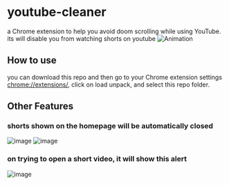 ﻿# youtube-cleaner
a Chrome extension to help you avoid doom scrolling while using YouTube.
its will disable you from watching shorts on youtube
![Animation](https://github.com/abhishekm2106/youtube-cleaner/assets/51206988/2b106468-3037-4242-8662-1f9b3c575281)

## How to use

you can download this repo and then go to your Chrome extension settings [chrome://extensions/](chrome://extensions/), click on load unpack, and select this repo folder.



 ## Other Features


### shorts shown on the homepage will be automatically closed
![image](https://github.com/abhishekm2106/youtube-cleaner/assets/51206988/6d6d2745-73de-4b47-93e7-d0ee240dce8b)
![image](https://github.com/abhishekm2106/youtube-cleaner/assets/51206988/51a7e2a1-2cc1-41a6-af9b-a364e4a4b570)

### on trying to open a short video, it will show this alert 
![image](https://github.com/abhishekm2106/youtube-cleaner/assets/51206988/baab99fa-cdae-4aa3-a788-6ff2cf5dec55)
